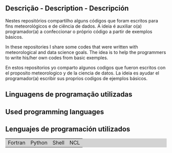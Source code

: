 ## Descrição - Description - Descripción
Nestes repositórios compartilho alguns códigos que foram escritos para fins meteorológicos e de ciência de dados. A ideia é auxiliar o(a) programador(a) a confeccionar o próprio código a partir de exemplos básicos. 

In these repositories I share some codes that were written with meteorological and data science goals. The idea is to help the programmers to write his/her own codes from basic exemples.

En estos repositorios yo comparto algunos codigos que fueron escritos con el proposito meteorologico y de la ciencia de datos. La ideia es ayudar el programador(a) escribir sus proprios codigos de ejemplos básicos.

## Linguagens de programação utilizadas
## Used programming languages
## Lenguajes de programación utilizados

<table bgcolor="LIGHTGREY">
 <tr>
  <td>Fortran</td>
  <td>Python</td>
  <td>Shell</td>
  <td>NCL</td>
 </tr> 
</table>

